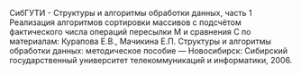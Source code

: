 СибГУТИ - Структуры и алгоритмы обработки данных, часть 1
Реализация алгоритмов сортировки массивов с подсчётом фактического числа операций пересылки М и сравнения С 
по материалам: Курапова Е.В., Мачикина Е.П. Структуры и алгоритмы обработки данных: методическое пособие — Новосибирск: Сибирский государственный университет телекоммуникаций и информатики, 2006.
